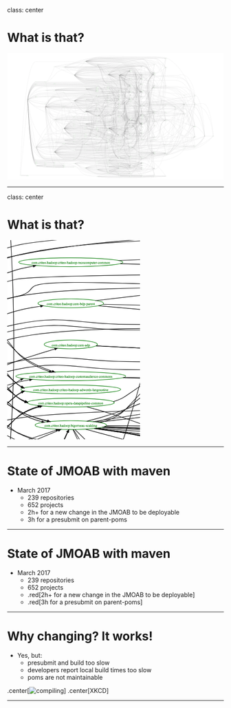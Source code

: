 class: center
# What is that?

![jmoab_full](imgs/jmoab_full.png)

---

class: center
# What is that?

![jmoab_zoom](imgs/zoom.png)

---


# State of JMOAB with maven

- March 2017
  - 239 repositories
  - 652 projects
  - 2h+ for a new change in the JMOAB to be deployable
  - 3h for a presubmit on parent-poms

---
# State of JMOAB with maven

- March 2017
  - 239 repositories
  - 652 projects
  - .red[2h+ for a new change in the JMOAB to be deployable]
  - .red[3h for a presubmit on parent-poms]

---
# Why changing? It works!

- Yes, but:
  - presubmit and build too slow
  - developers report local build times too slow
  - poms are not maintainable

.center[![compiling](http://imageproxy-app.marathon-par.central.criteo.preprod/img/img?m=2&w=413&h=300&debug=1&partner=-1&u=https%3A%2F%2Fimgs.xkcd.com%2Fcomics%2Fcompiling.png&r=0&dpa=0&ups=0&c=0&p=0&q=80&v=1&s=thS9MsrM5KAuuwSZ3uhJ0keX)]
.center[XKCD]

---

